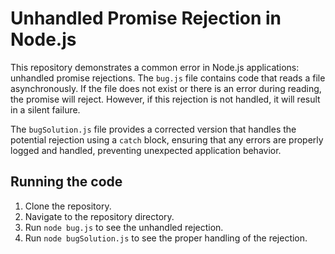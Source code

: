 # Unhandled Promise Rejection in Node.js

This repository demonstrates a common error in Node.js applications: unhandled promise rejections. The `bug.js` file contains code that reads a file asynchronously. If the file does not exist or there is an error during reading, the promise will reject. However, if this rejection is not handled, it will result in a silent failure.

The `bugSolution.js` file provides a corrected version that handles the potential rejection using a `catch` block, ensuring that any errors are properly logged and handled, preventing unexpected application behavior.

## Running the code

1.  Clone the repository.
2.  Navigate to the repository directory.
3.  Run `node bug.js` to see the unhandled rejection.
4.  Run `node bugSolution.js` to see the proper handling of the rejection.